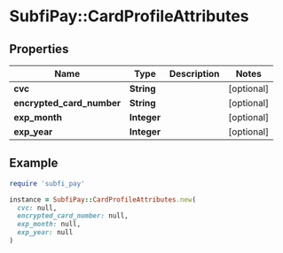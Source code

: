 # SubfiPay::CardProfileAttributes

## Properties

| Name | Type | Description | Notes |
| ---- | ---- | ----------- | ----- |
| **cvc** | **String** |  | [optional] |
| **encrypted_card_number** | **String** |  | [optional] |
| **exp_month** | **Integer** |  | [optional] |
| **exp_year** | **Integer** |  | [optional] |

## Example

```ruby
require 'subfi_pay'

instance = SubfiPay::CardProfileAttributes.new(
  cvc: null,
  encrypted_card_number: null,
  exp_month: null,
  exp_year: null
)
```

